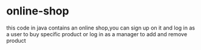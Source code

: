 # online-shop
this code in java contains an online shop,you can sign up on it and log in as a user to buy specific product or log in as a manager to add and remove product
